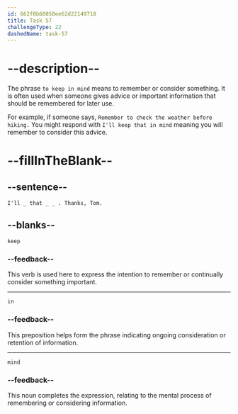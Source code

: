 ```yaml
---
id: 662f0b68050ee62d22149718
title: Task 57
challengeType: 22
dashedName: task-57
---
```


<!--
AUDIO REFERENCE: 
Sarah: I'll keep that in mind. Thanks, Tom.
-->

# --description--

The phrase `to keep in mind` means to remember or consider something. It is often used when someone gives advice or important information that should be remembered for later use.

For example, if someone says, `Remember to check the weather before hiking.` You might respond with `I'll keep that in mind` meaning you will remember to consider this advice.

# --fillInTheBlank--

## --sentence--

`I'll _ that _ _ . Thanks, Tom.`

## --blanks--

`keep`

### --feedback--

This verb is used here to express the intention to remember or continually consider something important.

---

`in`

### --feedback--

This preposition helps form the phrase indicating ongoing consideration or retention of information.

---

`mind`

### --feedback--

This noun completes the expression, relating to the mental process of remembering or considering information.
